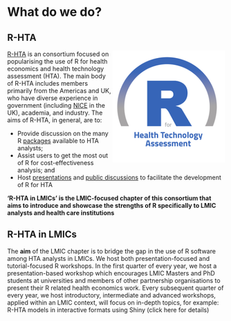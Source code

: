 # What do we do?
## R-HTA

<img src="img/avatar.png" width="260" align="right" />

[R-HTA](https://r-hta.org/) is an consortium focused on popularising the use of R for health economics and health technology assessment (HTA). The main body of R-HTA includes members primarily from the Americas and UK, who have diverse experience in government (including [NICE](https://www.nice.org.uk/) in the UK), academia, and industry. The aims of R-HTA, in general, are to:
- Provide discussion on the many R [packages](https://r-hta.org/#resources) available to HTA analysts;
- Assist users to get the most out of R for cost-effectiveness analysis; and
- Host [presentations](https://r-hta.org/#talk) and [public discussions](https://www.youtube.com/channel/UCUog4U8cjXuQIvINSDsiEJQ) to facilitate the development of R for HTA

**‘R-HTA in LMICs’ is the LMIC-focused chapter of this consortium that aims to introduce and showcase the strengths of R specifically to LMIC analysts and health care institutions**

## R-HTA in LMICs
The **aim** of the LMIC chapter is to bridge the gap in the use of R software among HTA analysts in LMICs. We host both presentation-focused and tutorial-focused R workshops. In the first quarter of every year, we host a presentation-based workshop which encourages LMIC Masters and PhD students at universities and members of other partnership organisations to present their R related health economics work. Every subsequent quarter of every year, we host introductory, intermediate and advanced workshops, applied within an LMIC context, will focus on in-depth topics, for example: R-HTA models in interactive formats using Shiny (click here for details) 
